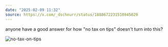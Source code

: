 ```yaml
---
date: "2025-02-09 11:32"
source: https://x.com/_dschnurr/status/1888672231510945829
---
```


anyone have a good answer for how "no tax on tips" doesn't turn into this?

![no-tax-on-tips](/static/2025-02-09-11-32-tax-on-tips.jpeg)
